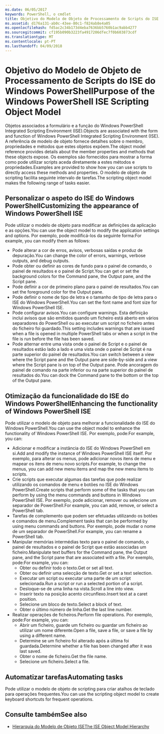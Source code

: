 ```yaml
---
ms.date: 06/05/2017
keywords: PowerShell, o cmdlet
title: Objetivo do Modelo de Objeto de Processamento de Scripts do ISE do Windows PowerShell
ms.assetid: d176a131-ab0c-43ee-80c1-f824ab8e4a05
ms.openlocfilehash: fd5ac2c34b173d4eba7636bb5760b1ac9abb4277
ms.sourcegitcommit: cf195b090b3223fa4917206dfec7f0b603873cdf
ms.translationtype: MT
ms.contentlocale: pt-PT
ms.lasthandoff: 04/09/2018
---
```

# <a name="purpose-of-the-windows-powershell-ise-scripting-object-model"></a><span data-ttu-id="21c49-103">Objetivo do Modelo de Objeto de Processamento de Scripts do ISE do Windows PowerShell</span><span class="sxs-lookup"><span data-stu-id="21c49-103">Purpose of the Windows PowerShell ISE Scripting Object Model</span></span>

<span data-ttu-id="21c49-104">Objetos associados a formulário e a função do Windows PowerShell Integrated Scripting Environment (ISE).</span><span class="sxs-lookup"><span data-stu-id="21c49-104">Objects are associated with the form and function of Windows PowerShell Integrated Scripting Environment (ISE).</span></span> <span data-ttu-id="21c49-105">A referência de modelo de objeto fornece detalhes sobre o membro, propriedades e métodos que estes objetos expõem.</span><span class="sxs-lookup"><span data-stu-id="21c49-105">The object model reference provides details about the member properties and methods that these objects expose.</span></span> <span data-ttu-id="21c49-106">Os exemplos são fornecidos para mostrar a forma como pode utilizar scripts aceda diretamente a estes métodos e propriedades.</span><span class="sxs-lookup"><span data-stu-id="21c49-106">Examples are provided to show how you can use scripts to directly access these methods and properties.</span></span> <span data-ttu-id="21c49-107">O modelo de objeto de scripting facilita seguinte intervalo de tarefas.</span><span class="sxs-lookup"><span data-stu-id="21c49-107">The scripting object model makes the following range of tasks easier.</span></span>

## <a name="customizing-the-appearance-of-windows-powershell-ise"></a><span data-ttu-id="21c49-108">Personalizar o aspeto do ISE do Windows PowerShell</span><span class="sxs-lookup"><span data-stu-id="21c49-108">Customizing the appearance of Windows PowerShell ISE</span></span>

<span data-ttu-id="21c49-109">Pode utilizar o modelo de objeto para modificar as definições da aplicação e as opções.</span><span class="sxs-lookup"><span data-stu-id="21c49-109">You can use the object model to modify the application settings and options.</span></span> <span data-ttu-id="21c49-110">Por exemplo, pode modificá-los da seguinte forma:</span><span class="sxs-lookup"><span data-stu-id="21c49-110">For example, you can modify them as follows:</span></span>

- <span data-ttu-id="21c49-111">Pode alterar a cor de erros, avisos, verbosas saídas e produz de depuração.</span><span class="sxs-lookup"><span data-stu-id="21c49-111">You can change the color of errors, warnings, verbose outputs, and debug outputs.</span></span>
- <span data-ttu-id="21c49-112">Pode obter ou definir as cores de fundo para o painel de comando, o painel de resultados e o painel de Script.</span><span class="sxs-lookup"><span data-stu-id="21c49-112">You can get or set the background colors for the Command pane, the Output pane, and the Script pane.</span></span>
- <span data-ttu-id="21c49-113">Pode definir a cor de primeiro plano para o painel de resultados.</span><span class="sxs-lookup"><span data-stu-id="21c49-113">You can set the foreground color for the Output pane.</span></span>
- <span data-ttu-id="21c49-114">Pode definir o nome de tipo de letra e o tamanho de tipo de letra para o ISE do Windows PowerShell.</span><span class="sxs-lookup"><span data-stu-id="21c49-114">You can set the font name and font size for Windows PowerShell ISE.</span></span>
- <span data-ttu-id="21c49-115">Pode configurar avisos.</span><span class="sxs-lookup"><span data-stu-id="21c49-115">You can configure warnings.</span></span> <span data-ttu-id="21c49-116">Esta definição inclui avisos que são emitidos quando um ficheiro está aberto em vários separadores do PowerShell ou ao executar um script no ficheiro antes do ficheiro foi guardado.</span><span class="sxs-lookup"><span data-stu-id="21c49-116">This setting includes warnings that are issued when a file is opened in multiple PowerShell tabs or when a script in the file is run before the file has been saved.</span></span>
- <span data-ttu-id="21c49-117">Pode alternar entre uma vista onde o painel de Script e o painel de resultados estão lado a lado e uma vista onde o painel de Script é na parte superior do painel de resultados.</span><span class="sxs-lookup"><span data-stu-id="21c49-117">You can switch between a view where the Script pane and the Output pane are side-by-side and a view where the Script pane is on top of the Output pane.</span></span> <span data-ttu-id="21c49-118">Pode ancoragem do painel de comando na parte inferior ou na parte superior do painel de resultados do.</span><span class="sxs-lookup"><span data-stu-id="21c49-118">You can dock the Command pane to the bottom or the top of the Output pane.</span></span>

## <a name="enhancing-the-functionality-of-windows-powershell-ise"></a><span data-ttu-id="21c49-119">Otimização da funcionalidade do ISE do Windows PowerShell</span><span class="sxs-lookup"><span data-stu-id="21c49-119">Enhancing the functionality of Windows PowerShell ISE</span></span>

<span data-ttu-id="21c49-120">Pode utilizar o modelo de objeto para melhorar a funcionalidade do ISE do Windows PowerShell.</span><span class="sxs-lookup"><span data-stu-id="21c49-120">You can use the object model to enhance the functionality of Windows PowerShell ISE.</span></span> <span data-ttu-id="21c49-121">Por exemplo, pode:</span><span class="sxs-lookup"><span data-stu-id="21c49-121">For example, you can:</span></span>

- <span data-ttu-id="21c49-122">Adicionar e modificar a instância do ISE do Windows PowerShell em si.</span><span class="sxs-lookup"><span data-stu-id="21c49-122">Add and modify the instance of Windows PowerShell ISE itself.</span></span> <span data-ttu-id="21c49-123">Por exemplo, para alterar os menus, pode adicionar novos itens de menu e mapear os itens de menu novo scripts.</span><span class="sxs-lookup"><span data-stu-id="21c49-123">For example, to change the menus, you can add new menu items and map the new menu items to scripts.</span></span>
- <span data-ttu-id="21c49-124">Crie scripts que executar algumas das tarefas que pode realizar utilizando os comandos de menu e botões no ISE do Windows PowerShell.</span><span class="sxs-lookup"><span data-stu-id="21c49-124">Create scripts that perform some of the tasks that you can perform by using the menu commands and buttons in Windows PowerShell ISE.</span></span> <span data-ttu-id="21c49-125">Por exemplo, pode adicionar, remover ou selecione um separador de PowerShell.</span><span class="sxs-lookup"><span data-stu-id="21c49-125">For example, you can add, remove, or select a PowerShell tab.</span></span>
- <span data-ttu-id="21c49-126">Tarefas de complemento que podem ser efetuadas utilizando os botões e comandos de menu.</span><span class="sxs-lookup"><span data-stu-id="21c49-126">Complement tasks that can be performed by using menu commands and buttons.</span></span> <span data-ttu-id="21c49-127">Por exemplo, pode mudar o nome de um separador de PowerShell.</span><span class="sxs-lookup"><span data-stu-id="21c49-127">For example, you can rename a PowerShell tab.</span></span>
- <span data-ttu-id="21c49-128">Manipular memórias intermédias texto para o painel de comando, o painel de resultados e o painel de Script que estão associadas um ficheiro.</span><span class="sxs-lookup"><span data-stu-id="21c49-128">Manipulate text buffers for the Command pane, the Output pane, and the Script pane that are associated with a file.</span></span> <span data-ttu-id="21c49-129">Por exemplo, pode:</span><span class="sxs-lookup"><span data-stu-id="21c49-129">For example, you can:</span></span>
  - <span data-ttu-id="21c49-130">Obter ou definir todo o texto.</span><span class="sxs-lookup"><span data-stu-id="21c49-130">Get or set all text.</span></span>
  - <span data-ttu-id="21c49-131">Obter ou definir uma selecção de texto.</span><span class="sxs-lookup"><span data-stu-id="21c49-131">Get or set a text selection.</span></span>
  - <span data-ttu-id="21c49-132">Executar um script ou executar uma parte de um script selecionada.</span><span class="sxs-lookup"><span data-stu-id="21c49-132">Run a script or run a selected portion of a script.</span></span>
  - <span data-ttu-id="21c49-133">Desloque-se de uma linha na vista.</span><span class="sxs-lookup"><span data-stu-id="21c49-133">Scroll a line into view.</span></span>
  - <span data-ttu-id="21c49-134">Inserir texto na posição acento circunflexo.</span><span class="sxs-lookup"><span data-stu-id="21c49-134">Insert text at a caret position.</span></span>
  - <span data-ttu-id="21c49-135">Selecione um bloco de texto.</span><span class="sxs-lookup"><span data-stu-id="21c49-135">Select a block of text.</span></span>
  - <span data-ttu-id="21c49-136">Obter o último número de linha.</span><span class="sxs-lookup"><span data-stu-id="21c49-136">Get the last line number.</span></span>
- <span data-ttu-id="21c49-137">Realizar operações de ficheiros.</span><span class="sxs-lookup"><span data-stu-id="21c49-137">Perform file operations.</span></span> <span data-ttu-id="21c49-138">Por exemplo, pode:</span><span class="sxs-lookup"><span data-stu-id="21c49-138">For example, you can:</span></span>
  - <span data-ttu-id="21c49-139">Abrir um ficheiro, guarde um ficheiro ou guardar um ficheiro ao utilizar um nome diferente.</span><span class="sxs-lookup"><span data-stu-id="21c49-139">Open a file, save a file, or save a file by using a different name.</span></span>
  - <span data-ttu-id="21c49-140">Determine se um ficheiro foi alterado após a última foi guardada.</span><span class="sxs-lookup"><span data-stu-id="21c49-140">Determine whether a file has been changed after it was last saved.</span></span>
  - <span data-ttu-id="21c49-141">Obter o nome de ficheiro.</span><span class="sxs-lookup"><span data-stu-id="21c49-141">Get the file name.</span></span>
  - <span data-ttu-id="21c49-142">Selecione um ficheiro.</span><span class="sxs-lookup"><span data-stu-id="21c49-142">Select a file.</span></span>

## <a name="automating-tasks"></a><span data-ttu-id="21c49-143">Automatizar tarefas</span><span class="sxs-lookup"><span data-stu-id="21c49-143">Automating tasks</span></span>

<span data-ttu-id="21c49-144">Pode utilizar o modelo de objeto de scripting para criar atalhos de teclado para operações frequentes.</span><span class="sxs-lookup"><span data-stu-id="21c49-144">You can use the scripting object model to create keyboard shortcuts for frequent operations.</span></span>

## <a name="see-also"></a><span data-ttu-id="21c49-145">Consulte também</span><span class="sxs-lookup"><span data-stu-id="21c49-145">See also</span></span>

- [<span data-ttu-id="21c49-146">Hierarquia do Modelo de Objeto ISE</span><span class="sxs-lookup"><span data-stu-id="21c49-146">The ISE Object Model Hierarchy</span></span>](The-ISE-Object-Model-Hierarchy.md)